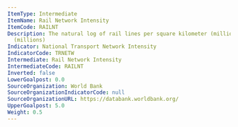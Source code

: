 ```yaml
---
ItemType: Intermediate
ItemName: Rail Network Intensity
ItemCode: RAILNT
Description: The natural log of rail lines per square kilometer (millions) per capita
  (millions)
Indicator: National Transport Network Intensity
IndicatorCode: TRNETW
Intermediate: Rail Network Intensity
IntermediateCode: RAILNT
Inverted: false
LowerGoalpost: 0.0
SourceOrganization: World Bank
SourceOrganizationIndicatorCode: null
SourceOrganizationURL: https://databank.worldbank.org/
UpperGoalpost: 5.0
Weight: 0.5
---
```


